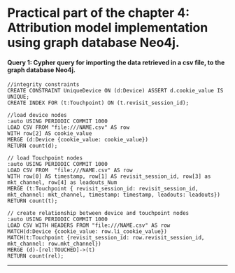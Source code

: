 # Practical part of the chapter 4: Attribution model implementation using graph database Neo4j.

#### Query 1: Cypher query for importing the data retrieved in a csv file, to the graph database Neo4j. 

```cypher
//integrity constraints
CREATE CONSTRAINT UniqueDevice ON (d:Device) ASSERT d.cookie_value IS UNIQUE;
CREATE INDEX FOR (t:Touchpoint) ON (t.revisit_session_id);

//load device nodes
:auto USING PERIODIC COMMIT 1000 
LOAD CSV FROM "file:///NAME.csv" AS row
WITH row[2] AS cookie_value
MERGE (d:Device {cookie_value: cookie_value})
RETURN count(d);

// load Touchpoint nodes
:auto USING PERIODIC COMMIT 1000
LOAD CSV FROM  "file:///NAME.csv" AS row
WITH row[0] AS timestamp, row[1] AS revisit_session_id, row[3] as mkt_channel, row[4] as leadouts_Num
MERGE (t:Touchpoint { revisit_session_id: revisit_session_id, mkt_channel: mkt_channel, timestamp: timestamp, leadouts: leadouts})
RETURN count(t);

// create relationship between device and touchpoint nodes
:auto USING PERIODIC COMMIT 1000 
LOAD CSV WITH HEADERS FROM "file:///NAME.csv" AS row
MATCH(d:Device {cookie_value: row.li_cookie_value})
MATCH(t:Touchpoint {revisit_session_id: row.revisit_session_id, mkt_channel: row.mkt_channel})
MERGE (d)-[rel:TOUCHED]->(t)
RETURN count(rel);
```

------
